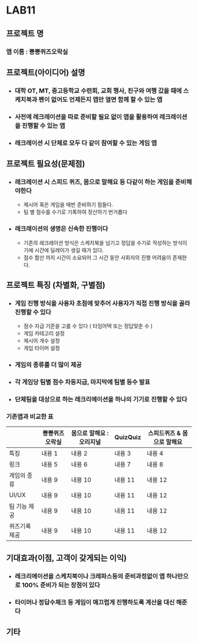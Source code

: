 # LAB11

## 프로젝트 명

### 앱 이름 : 뿅뿅퀴즈오락실

## 프로젝트(아이디어) 설명

* ### 대학 OT, MT, 중고등학교 수련회, 교회 행사, 친구와 여행 갔을 때에 스케치북과 펜이 없어도 언제든지 앱만 열면 함께 할 수 있는 앱

* ### 사전에 레크레이션을 따로 준비할 필요 없이 앱을 활용하여 레크레이션을 진행할 수 있는 앱

* ### 레크레이션 시 단체로 모두 다 같이 참여할 수 있는 게임 앱

## 프로젝트 필요성(문제점)

* ### 레크레이션 시 스피드 퀴즈, 몸으로 말해요 등 다같이 하는 게임을 준비해야한다

  * 제시어 혹은 게임을 매번 준비하기 힘들다.
  * 팀 별 점수를 수기로 기록하여 정산하기 번거롭다
  
* ### 레크레이션의 생명은 신속한 진행이다

  * 기존의 레크레이션 방식은 스케치북을 넘기고 정답을 수기로 작성하는 방식이기에 시간에 딜레이가 생길 때가 있다.
  * 점수 합산 까지 시간이 소요되어 그 시간 동안 사회자의 진행 어려움이 존재한다.

## 프로젝트 특징 (차별화, 구별점)

* ### 게임 진행 방식을 사용자 초점에  맞추어 사용자가 직접 진행 방식을 골라 진행할 수 있다

  * 점수 지급 기준을 고를 수 있다 ( 타임어택 또는 정답맞춘 수 )
  * 게임 카테고리 설정
  * 제시어 개수 설정
  * 게임 타이머 설정

* ### 게임의 종류를 더 많이 제공

* ### 각 게임당 팀별 점수 차등지급, 마지막에 팀별 등수 발표

* ### 단체팀을 대상으로 하는 레크리에이션을 하나의 기기로 진행할 수 있다

### 기존앱과 비교한 표

||뿅뿅퀴즈오락실|몸으로 말해요 : 오리지널|QuizQuiz|스피드퀴즈 & 몸으로 말해요|
|---|---|---|---|---|
|특징|내용 1|내용 2|내용 3|내용 4|
|링크|내용 5|내용 6|내용 7|내용 8|
|게임의 종류|내용 9|내용 10|내용 11|내용 12|
|UI/UX|내용 9|내용 10|내용 11|내용 12|
|팀 기능 제공|내용 9|내용 10|내용 11|내용 12|
|퀴즈기록 제공|내용 9|내용 10|내용 11|내용 12|

## 기대효과(이점, 고객이 갖게되는 이익)

* ### 레크리에이션을 스케치북이나 크레파스등의 준비과정없이 앱 하나만으로 100% 준비가 되는 장점이 있다

* ### 타이머나 정답수체크 등 게임이 매끄럽게 진행하도록 계산을 대신 해준다

## 기타
